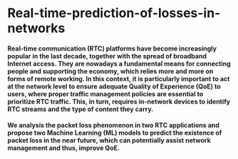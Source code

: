 # Real-time-prediction-of-losses-in-networks

#### Real-time communication (RTC) platforms have become increasingly popular in the last decade, together with the spread of broadband Internet access. They are nowadays a fundamental means for connecting people and supporting the economy, which relies more and more on forms of remote working. In this context, it is particularly important to act at the network level to ensure adequate Quality of Experience (QoE) to users, where proper traffic management policies are essential to prioritize RTC traffic. This, in turn, requires in-network devices to identify RTC streams and the type of content they carry.

#### We analysis the packet loss phenomenon in two RTC applications and propose two Machine Learning (ML) models to predict the existence of packet loss in the near future, which can potentially assist network management and thus, improve QoE.